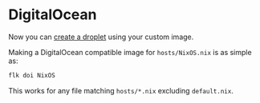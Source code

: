 # DigitalOcean

Now you can [create a droplet](https://cloud.digitalocean.com/droplets/new) using your custom image.

Making a DigitalOcean compatible image for `hosts/NixOS.nix` is as simple as:
```sh
flk doi NixOS
```

This works for any file matching `hosts/*.nix` excluding `default.nix`.
